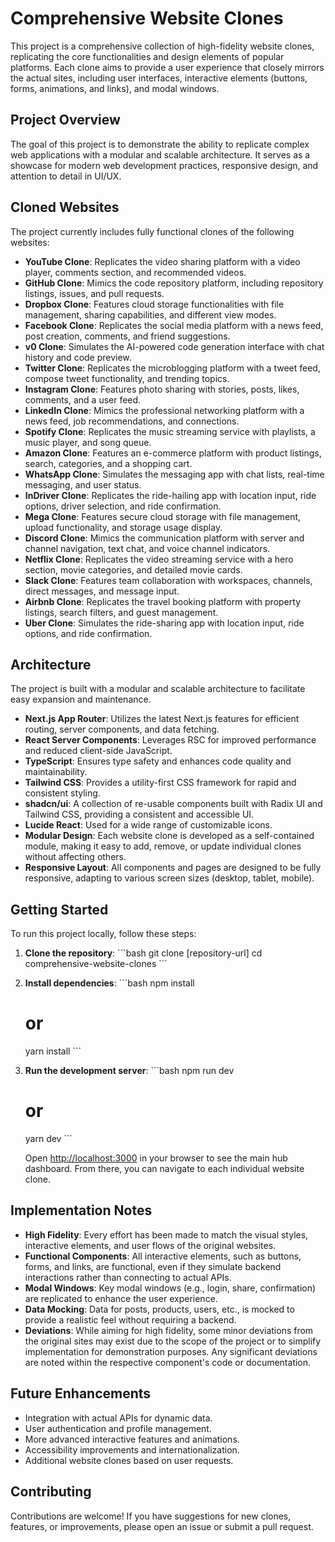 # Comprehensive Website Clones

This project is a comprehensive collection of high-fidelity website clones, replicating the core functionalities and design elements of popular platforms. Each clone aims to provide a user experience that closely mirrors the actual sites, including user interfaces, interactive elements (buttons, forms, animations, and links), and modal windows.

## Project Overview

The goal of this project is to demonstrate the ability to replicate complex web applications with a modular and scalable architecture. It serves as a showcase for modern web development practices, responsive design, and attention to detail in UI/UX.

## Cloned Websites

The project currently includes fully functional clones of the following websites:

*   **YouTube Clone**: Replicates the video sharing platform with a video player, comments section, and recommended videos.
*   **GitHub Clone**: Mimics the code repository platform, including repository listings, issues, and pull requests.
*   **Dropbox Clone**: Features cloud storage functionalities with file management, sharing capabilities, and different view modes.
*   **Facebook Clone**: Replicates the social media platform with a news feed, post creation, comments, and friend suggestions.
*   **v0 Clone**: Simulates the AI-powered code generation interface with chat history and code preview.
*   **Twitter Clone**: Replicates the microblogging platform with a tweet feed, compose tweet functionality, and trending topics.
*   **Instagram Clone**: Features photo sharing with stories, posts, likes, comments, and a user feed.
*   **LinkedIn Clone**: Mimics the professional networking platform with a news feed, job recommendations, and connections.
*   **Spotify Clone**: Replicates the music streaming service with playlists, a music player, and song queue.
*   **Amazon Clone**: Features an e-commerce platform with product listings, search, categories, and a shopping cart.
*   **WhatsApp Clone**: Simulates the messaging app with chat lists, real-time messaging, and user status.
*   **InDriver Clone**: Replicates the ride-hailing app with location input, ride options, driver selection, and ride confirmation.
*   **Mega Clone**: Features secure cloud storage with file management, upload functionality, and storage usage display.
*   **Discord Clone**: Mimics the communication platform with server and channel navigation, text chat, and voice channel indicators.
*   **Netflix Clone**: Replicates the video streaming service with a hero section, movie categories, and detailed movie cards.
*   **Slack Clone**: Features team collaboration with workspaces, channels, direct messages, and message input.
*   **Airbnb Clone**: Replicates the travel booking platform with property listings, search filters, and guest management.
*   **Uber Clone**: Simulates the ride-sharing app with location input, ride options, and ride confirmation.

## Architecture

The project is built with a modular and scalable architecture to facilitate easy expansion and maintenance.

*   **Next.js App Router**: Utilizes the latest Next.js features for efficient routing, server components, and data fetching.
*   **React Server Components**: Leverages RSC for improved performance and reduced client-side JavaScript.
*   **TypeScript**: Ensures type safety and enhances code quality and maintainability.
*   **Tailwind CSS**: Provides a utility-first CSS framework for rapid and consistent styling.
*   **shadcn/ui**: A collection of re-usable components built with Radix UI and Tailwind CSS, providing a consistent and accessible UI.
*   **Lucide React**: Used for a wide range of customizable icons.
*   **Modular Design**: Each website clone is developed as a self-contained module, making it easy to add, remove, or update individual clones without affecting others.
*   **Responsive Layout**: All components and pages are designed to be fully responsive, adapting to various screen sizes (desktop, tablet, mobile).

## Getting Started

To run this project locally, follow these steps:

1.  **Clone the repository**:
    \`\`\`bash
    git clone [repository-url]
    cd comprehensive-website-clones
    \`\`\`

2.  **Install dependencies**:
    \`\`\`bash
    npm install
    # or
    yarn install
    \`\`\`

3.  **Run the development server**:
    \`\`\`bash
    npm run dev
    # or
    yarn dev
    \`\`\`

    Open [http://localhost:3000](http://localhost:3000) in your browser to see the main hub dashboard. From there, you can navigate to each individual website clone.

## Implementation Notes

*   **High Fidelity**: Every effort has been made to match the visual styles, interactive elements, and user flows of the original websites.
*   **Functional Components**: All interactive elements, such as buttons, forms, and links, are functional, even if they simulate backend interactions rather than connecting to actual APIs.
*   **Modal Windows**: Key modal windows (e.g., login, share, confirmation) are replicated to enhance the user experience.
*   **Data Mocking**: Data for posts, products, users, etc., is mocked to provide a realistic feel without requiring a backend.
*   **Deviations**: While aiming for high fidelity, some minor deviations from the original sites may exist due to the scope of the project or to simplify implementation for demonstration purposes. Any significant deviations are noted within the respective component's code or documentation.

## Future Enhancements

*   Integration with actual APIs for dynamic data.
*   User authentication and profile management.
*   More advanced interactive features and animations.
*   Accessibility improvements and internationalization.
*   Additional website clones based on user requests.

## Contributing

Contributions are welcome! If you have suggestions for new clones, features, or improvements, please open an issue or submit a pull request.
